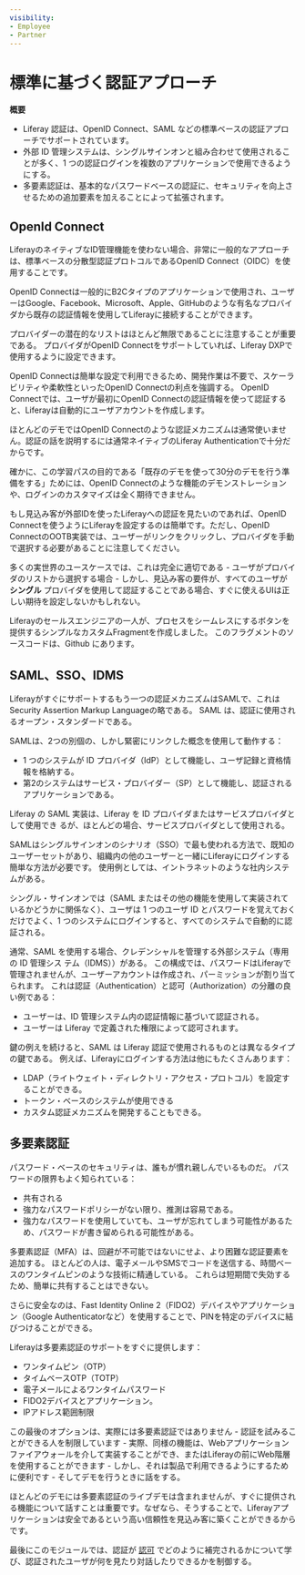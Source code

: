 ```yaml
---
visibility:
- Employee
- Partner
---
```

# 標準に基づく認証アプローチ

**概要**

* Liferay 認証は、OpenID Connect、SAML などの標準ベースの認証アプローチでサポートされています。
* 外部 ID 管理システムは、シングルサインオンと組み合わせて使用されることが多く、1 つの認証ログインを複数のアプリケーションで使用できるようにする。
* 多要素認証は、基本的なパスワードベースの認証に、セキュリティを向上させるための追加要素を加えることによって拡張されます。

## OpenId Connect

LiferayのネイティブなID管理機能を使わない場合、非常に一般的なアプローチは、標準ベースの分散型認証プロトコルであるOpenID Connect（OIDC）を使用することです。

OpenID Connectは一般的にB2Cタイプのアプリケーションで使用され、ユーザーはGoogle、Facebook、Microsoft、Apple、GitHubのような有名なプロバイダから既存の認証情報を使用してLiferayに接続することができます。

プロバイダーの潜在的なリストはほとんど無限であることに注意することが重要である。 プロバイダがOpenID Connectをサポートしていれば、Liferay DXPで使用するように設定できます。

OpenID Connectは簡単な設定で利用できるため、開発作業は不要で、スケーラビリティや柔軟性といったOpenID Connectの利点を強調する。 OpenID Connectでは、ユーザが最初にOpenID Connectの認証情報を使って認証すると、Liferayは自動的にユーザアカウントを作成します。

ほとんどのデモではOpenID Connectのような認証メカニズムは通常使いません。認証の話を説明するには通常ネイティブのLiferay Authenticationで十分だからです。

確かに、この学習パスの目的である「既存のデモを使って30分のデモを行う準備をする」ためには、OpenID Connectのような機能のデモンストレーションや、ログインのカスタマイズは全く期待できません。

もし見込み客が外部IDを使ったLiferayへの認証を見たいのであれば、OpenID Connectを使うようにLiferayを設定するのは簡単です。ただし、OpenID ConnectのOOTB実装では、ユーザーがリンクをクリックし、プロバイダを手動で選択する必要があることに注意してください。

多くの実世界のユースケースでは、これは完全に適切である - ユーザがプロバイダのリストから選択する場合 - しかし、見込み客の要件が、すべてのユーザが **シングル** プロバイダを使用して認証することである場合、すぐに使えるUIは正しい期待を設定しないかもしれない。

Liferayのセールスエンジニアの一人が、プロセスをシームレスにするボタンを提供するシンプルなカスタムFragmentを作成しました。 このフラグメントのソースコードは、Github [](https://github.com/lgdd/openid-connect-single-button) にあります。

## SAML、SSO、IDMS

Liferayがすぐにサポートするもう一つの認証メカニズムはSAMLで、これはSecurity Assertion Markup Languageの略である。 SAML は、認証に使用されるオープン・スタンダードである。

SAMLは、2つの別個の、しかし緊密にリンクした概念を使用して動作する：

* 1 つのシステムが ID プロバイダ（IdP）として機能し、ユーザ記録と資格情報を格納する。
* 第2のシステムはサービス・プロバイダー（SP）として機能し、認証されるアプリケーションである。

Liferay の SAML 実装は、Liferay を ID プロバイダまたはサービスプロバイダとして使用でき るが、ほとんどの場合、サービスプロバイダとして使用される。

SAMLはシングルサインオンのシナリオ（SSO）で最も使われる方法で、既知のユーザーセットがあり、組織内の他のユーザーと一緒にLiferayにログインする簡単な方法が必要です。 使用例としては、イントラネットのような社内システムがある。

シングル・サインオンでは（SAML またはその他の機能を使用して実装されているかどうかに関係なく）、ユーザは 1 つのユーザ ID とパスワードを覚えておくだけでよく、1 つのシステムにログインすると、すべてのシステムで自動的に認証される。

通常、SAML を使用する場合、クレデンシャルを管理する外部システム（専用の ID 管理シス テム（IDMS））がある。 この構成では、パスワードはLiferayで管理されませんが、ユーザーアカウントは作成され、パーミッションが割り当てられます。 これは認証（Authentication）と認可（Authorization）の分離の良い例である：

* ユーザーは、ID 管理システム内の認証情報に基づいて認証される。
* ユーザーは Liferay で定義された権限によって認可されます。

鍵の例えを続けると、SAML は Liferay 認証で使用されるものとは異なるタイプの鍵である。 例えば、Liferayにログインする方法は他にもたくさんあります：

* LDAP（ライトウェイト・ディレクトリ・アクセス・プロトコル）を設定することができる。
* トークン・ベースのシステムが使用できる
* カスタム認証メカニズムを開発することもできる。

## 多要素認証

パスワード・ベースのセキュリティは、誰もが慣れ親しんでいるものだ。 パスワードの限界もよく知られている：

* 共有される
* 強力なパスワードポリシーがない限り、推測は容易である。
* 強力なパスワードを使用していても、ユーザが忘れてしまう可能性があるため、パスワードが書き留められる可能性がある。

多要素認証（MFA）は、回避が不可能ではないにせよ、より困難な認証要素を追加する。 ほとんどの人は、電子メールやSMSでコードを送信する、時間ベースのワンタイムピンのような技術に精通している。 これらは短期間で失効するため、簡単に共有することはできない。

さらに安全なのは、Fast Identity Online 2（FIDO2）デバイスやアプリケーション（Google Authenticatorなど）を使用することで、PINを特定のデバイスに結びつけることができる。

Liferayは多要素認証のサポートをすぐに提供します：

* ワンタイムピン（OTP）
* タイムベースOTP（TOTP）
* 電子メールによるワンタイムパスワード
* FIDO2デバイスとアプリケーション。
* IPアドレス範囲制限

この最後のオプションは、実際には多要素認証ではありません - 認証を試みることができる人を制限しています - 実際、同様の機能は、Webアプリケーションファイアウォールを介して実装することができ、またはLiferayの前にWeb階層を使用することができます - しかし、それは製品で利用できるようにするために便利です - そしてデモを行うときに話をする。

ほとんどのデモには多要素認証のライブデモは含まれませんが、すぐに提供される機能について話すことは重要です。なぜなら、そうすることで、Liferayアプリケーションは安全であるという高い信頼性を見込み客に築くことができるからです。

最後にこのモジュールでは、認証が [認可](./authorization.md) でどのように補完されるかについて学び、認証されたユーザが何を見たり対話したりできるかを制御する。
